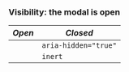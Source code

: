 ### Visibility: the modal is open

|*Open*|*Closed*|
|---|---|
| |`aria-hidden="true"`|
| |`inert`|

